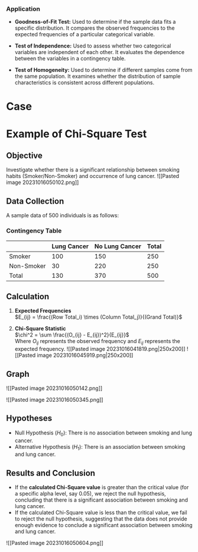 ### Application

- **Goodness-of-Fit Test:**
  Used to determine if the sample data fits a specific distribution. It compares the observed frequencies to the expected frequencies of a particular categorical variable.

- **Test of Independence:**
  Used to assess whether two categorical variables are independent of each other. It evaluates the dependence between the variables in a contingency table.

- **Test of Homogeneity:**
  Used to determine if different samples come from the same population. It examines whether the distribution of sample characteristics is consistent across different populations.

# Case
# Example of Chi-Square Test

## Objective

Investigate whether there is a significant relationship between smoking habits (Smoker/Non-Smoker) and occurrence of lung cancer.
![[Pasted image 20231016050102.png]]

## Data Collection

A sample data of 500 individuals is as follows:

### Contingency Table

|            | Lung Cancer | No Lung Cancer | Total |
|:---------- |:----------- |:-------------- |:----- |
| Smoker     | 100         | 150            | 250   |
| Non-Smoker | 30          | 220            | 250   |
| Total      | 130         | 370            | 500      |

## Calculation

1. **Expected Frequencies**  
   $E_{ij} = \frac{(Row Total_i) \times (Column Total_j)}{(Grand Total)}$
   

2. **Chi-Square Statistic**  
   $\chi^2 = \sum \frac{(O_{ij} - E_{ij})^2}{E_{ij}}$  
   Where $O_{ij}$ represents the observed frequency and $E_{ij}$ represents the expected frequency.
![[Pasted image 20231016041819.png|250x200]]
![[Pasted image 20231016045919.png|250x200]]


## Graph
![[Pasted image 20231016050142.png]]


![[Pasted image 20231016050345.png]]
## Hypotheses

- Null Hypothesis ($H_0$): There is no association between smoking and lung cancer.
- Alternative Hypothesis ($H_1$): There is an association between smoking and lung cancer.

## Results and Conclusion

- If the **calculated Chi-Square value** is greater than the critical value (for a specific alpha level, say 0.05), we reject the null hypothesis, concluding that there is a significant association between smoking and lung cancer.
- If the calculated Chi-Square value is less than the critical value, we fail to reject the null hypothesis, suggesting that the data does not provide enough evidence to conclude a significant association between smoking and lung cancer.

![[Pasted image 20231016050604.png]]

